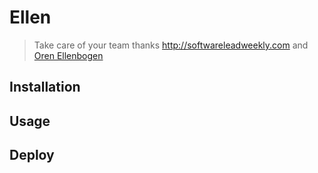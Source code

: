 # Ellen

> Take care of your team thanks http://softwareleadweekly.com and [Oren Ellenbogen](http://softwareleadweekly.com/about)

## Installation

## Usage

## Deploy
